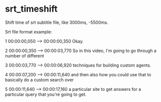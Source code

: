 # srt_timeshift
Shift time of srt subtitle file, like 3000ms, -5500ms.

Srt file format example:

1
00:00:00,050 --> 00:00:00,350
Okay.

2
00:00:00,350 --> 00:00:03,770
So in this video, I'm going to
go through a number of different

3
00:00:03,770 --> 00:00:06,920
techniques for building custom agents.

4
00:00:07,200 --> 00:00:11,640
and then also how you could use that
to basically do a custom search over

5
00:00:11,640 --> 00:00:17,160
a particular site to get answers for a
particular query that you're going to get.
